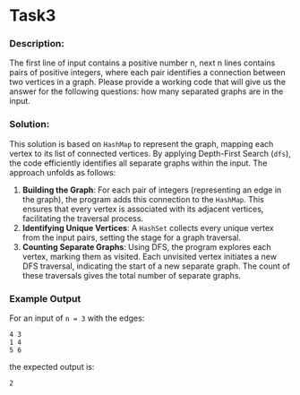 # Task3

### Description:
The first line of input contains a positive number n, next n lines contains pairs of positive integers, where each pair identifies a connection between two vertices in a graph. Please provide a working code that will give us the answer for the following questions: how many separated graphs are in the input.

### Solution:
This solution is based on `HashMap` to represent the graph, mapping each vertex to its list of connected vertices. By applying Depth-First Search (`dfs`), the code efficiently identifies all separate graphs within the input. 
The approach unfolds as follows:

1. **Building the Graph**: For each pair of integers (representing an edge in the graph), the program adds this connection to the `HashMap`. This ensures that every vertex is associated with its adjacent vertices, facilitating the traversal process.
2. **Identifying Unique Vertices**: A `HashSet` collects every unique vertex from the input pairs, setting the stage for a graph traversal.
3. **Counting Separate Graphs**: Using DFS, the program explores each vertex, marking them as visited. Each unvisited vertex initiates a new DFS traversal, indicating the start of a new separate graph. The count of these traversals gives the total number of separate graphs.


### Example Output

For an input of `n = 3` with the edges:

```plaintext
4 3
1 4
5 6
```
the expected output is:
```plaintext
2

